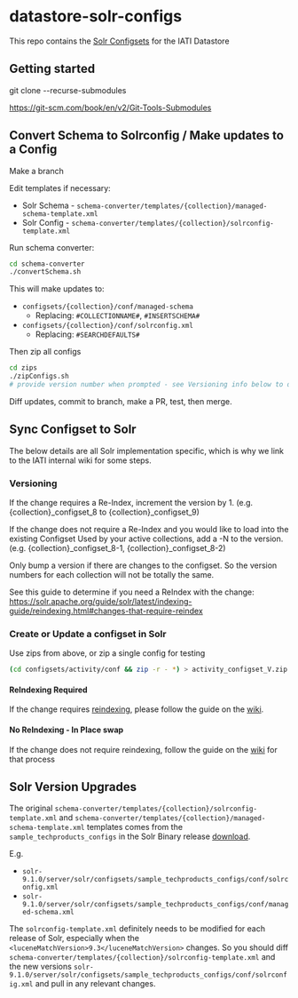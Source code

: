 # datastore-solr-configs

This repo contains the [Solr Configsets](https://solr.apache.org/guide/solr/latest/configuration-guide/config-sets.html) for the IATI Datastore

## Getting started

git clone <url> --recurse-submodules

https://git-scm.com/book/en/v2/Git-Tools-Submodules

## Convert Schema to Solrconfig / Make updates to a Config

Make a branch

Edit templates if necessary:

- Solr Schema - `schema-converter/templates/{collection}/managed-schema-template.xml`
- Solr Config - `schema-converter/templates/{collection}/solrconfig-template.xml`

Run schema converter:

```bash
cd schema-converter
./convertSchema.sh
```

This will make updates to:

- `configsets/{collection}/conf/managed-schema`
  - Replacing: `#COLLECTIONNAME#`, `#INSERTSCHEMA#`
- `configsets/{collection}/conf/solrconfig.xml`
  - Replacing: `#SEARCHDEFAULTS#`

Then zip all configs

```bash
cd zips
./zipConfigs.sh
# provide version number when prompted - see Versioning info below to decide how to version
```

Diff updates, commit to branch, make a PR, test, then merge.

## Sync Configset to Solr

The below details are all Solr implementation specific, which is why we link to the IATI internal wiki for some steps.

### Versioning

If the change requires a Re-Index, increment the version by 1. (e.g. {collection}_configset_8 to {collection}_configset_9)

If the change does not require a Re-Index and you would like to load into the existing Configset Used by your active collections, add a -N to the version. (e.g. {collection}_configset_8-1, {collection}_configset_8-2)

Only bump a version if there are changes to the configset. So the version numbers for each collection will not be totally the same.

See this guide to determine if you need a ReIndex with the change: https://solr.apache.org/guide/solr/latest/indexing-guide/reindexing.html#changes-that-require-reindex

### Create or Update a configset in Solr

Use zips from above, or zip a single config for testing

```bash
(cd configsets/activity/conf && zip -r - *) > activity_configset_V.zip
```

#### ReIndexing Required

If the change requires [reindexing](https://solr.apache.org/guide/solr/latest/indexing-guide/reindexing.html), please follow the guide on the [wiki](https://github.com/IATI/IATI-Internal-Wiki/blob/main/IATI-Unified-Infra/Solr.md).


#### No ReIndexing - In Place swap

If the change does not require reindexing, follow the guide on the [wiki](https://github.com/IATI/IATI-Internal-Wiki/blob/main/IATI-Unified-Infra/Solr.md#updating-solr-config-in-place-no-re-indexing-required) for that process
## Solr Version Upgrades

The original `schema-converter/templates/{collection}/solrconfig-template.xml` and `schema-converter/templates/{collection}/managed-schema-template.xml` templates comes from the `sample_techproducts_configs` in the Solr Binary release [download](https://solr.apache.org/downloads.html). 

E.g. 

- `solr-9.1.0/server/solr/configsets/sample_techproducts_configs/conf/solrconfig.xml`
- `solr-9.1.0/server/solr/configsets/sample_techproducts_configs/conf/managed-schema.xml`

The `solrconfig-template.xml` definitely needs to be modified for each release of Solr, especially when the `<luceneMatchVersion>9.3</luceneMatchVersion>` changes. So you should diff `schema-converter/templates/{collection}/solrconfig-template.xml` and the new versions `solr-9.1.0/server/solr/configsets/sample_techproducts_configs/conf/solrconfig.xml` and pull in any relevant changes.


